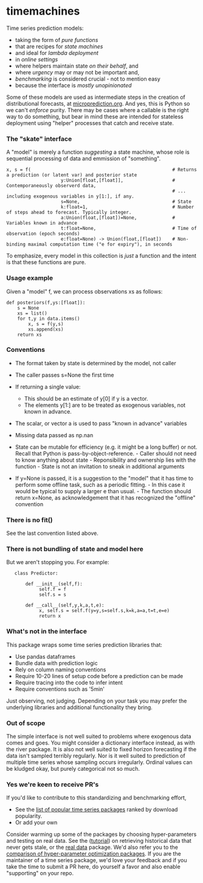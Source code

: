# timemachines
Time series prediction models:

- taking the form of *pure functions* 
- that are recipes for *state machines*
- and ideal for *lambda deployment*
- in *online settings* 
- where helpers maintain state *on their behalf*, and
- where *urgency* may or may not be important and,
- *benchmarking* is considered crucial - not to mention easy 
- because the interface is *mostly unopinionated* 

Some of these models are used as intermediate steps in the creation of distributional forecasts, at [microprediction.org](www.microprediction.org). And yes, this is Python so we can't *enforce* purity. There may be cases where a callable is the right way to do something, but bear in mind these are intended for stateless deployment using "helper" processes that catch and receive state. 

### The "skate" interface
A "model" is merely a function *suggesting* a state machine, whose role is sequential processing of data and emmission of "something".   

    x, s = f(                                                    # Returns a prediction (or latent var) and posterior state
                        y:Union[float,[float]],                  # Contemporaneously observerd data, 
                                                                 # ... including exogenous variables in y[1:], if any. 
                        s=None,                                  # State
                        k:float=1,                               # Number of steps ahead to forecast. Typically integer. 
                        a:Union(float,[float])=None,             # Variables known in advance
                        t:float=None,                            # Time of observation (epoch seconds)
                        e:float=None) -> Union(float,[float])    # Non-binding maximal computation time ("e for expiry"), in seconds
    
To emphasize, every model in this collection is *just* a function and the intent is that these functions are pure. 

### Usage example
Given a "model" f, we can process observations xs as follows:

    def posteriors(f,ys:[float]):
        s = None
        xs = list()
        for t,y in data.items()
            x, s = f(y,s)
            xs.append(xs)
        return xs
    
### Conventions 

- The format taken by state is determined by the model, not caller
- The caller passes s=None the first time
       
- If returning a single value:
     - This should be an estimate of y[0] if y is a vector. 
     - The elements y[1:] are to be treated as exogenous variables, not known in advance. 

- The scalar, or vector a is used to pass "known in advance" variables
     
- Missing data passed as np.nan 
      
- State can be mutable for efficiency (e.g. it might be a long buffer) or not. Recall that Python is pass-by-object-reference. 
      - Caller should not need to know anything about state
      - Reponsibility and ownership lies with the function
      - State is not an invitation to sneak in additional arguments
      
- If y=None is passed, it is a suggestion to the "model" that it has time to perform some
      offline task, such as a periodic fitting. 
      - In this case it would be typical to supply a larger e than usual.
      - The function should return x=None, as acknowledgement that it has recognized the "offline" convention
   
### There is no fit()
See the last convention listed above. 


### There is not bundling of state and model here
But we aren't stopping you. For example:

       class Predictor:
   
           def __init__(self,f):
                self.f = f
                self.s = s

           def __call__(self,y,k,a,t,e):
                x, self.s = self.f(y=y,s=self.s,k=k,a=a,t=t,e=e)
                return x
            

### What's not in the interface
This package wraps some time series prediction libraries that:

 - Use pandas dataframes
 - Bundle data with prediction logic
 - Rely on column naming conventions 
 - Require 10-20 lines of setup code before a prediction can be made
 - Require tracing into the code to infer intent
 - Require conventions such as '5min' 

Just observing, not judging. Depending on your task you may prefer the underlying libraries and additional functionality they bring. 

### Out of scope
The simple interface is not well suited to problems where exogenous data comes and goes. You might consider a dictionary interface instead, as with the river package. It is also not well suited to fixed horizon forecasting if the data isn't sampled terribly regularly. Nor is it well suited to prediction of multiple time series whose sampling occurs irregularly. Ordinal values can be kludged okay, but purely categorical not so much. 

### Yes we're keen to receive PR's
If you'd like to contribute to this standardizing and benchmarking effort, 

- See the [list of popular time series packages](https://www.microprediction.com/blog/popular-timeseries-packages) ranked by download popularity. 
- Or add your own

Consider warming up some of the packages by choosing hyper-parameters and testing on real data. See the ([tutorial](https://www.microprediction.com/python-3)) on retrieving historical data that never gets stale, or the [real data](https://pypi.org/project/realdata/) package. We'd also refer you to the [comparison of hyper-parameter optimization packages](https://www.microprediction.com/blog/optimize). If you are the maintainer of a time series package, we'd love your feedback and if you take the time to submit a PR here, do yourself a favor and also enable "supporting" on your repo. 


